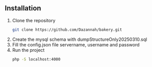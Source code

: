 ## Installation
1. Clone the repository
   ```sh
   git clone https://github.com/Dazannah/bakery.git
   ```
2. Create the mysql schema with dumpStructureOnly20250310.sql
3. Fill the config.json file servername, username and password
4. Run the project
   ```sh
   php -S localhost:4000
   ```
